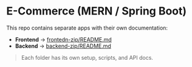 # E-Commerce (MERN / Spring Boot)

This repo contains separate apps with their own documentation:

- **Frontend** → [frontedn-zip/README.md](frontedn-zip/README.md)
- **Backend** → [backend-zip/README.md](backend-zip/README.md)

> Each folder has its own setup, scripts, and API docs.